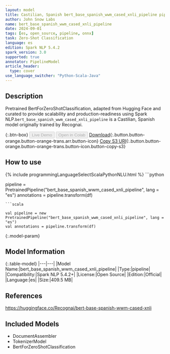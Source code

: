 ```yaml
---
layout: model
title: Castilian, Spanish bert_base_spanish_wwm_cased_xnli_pipeline pipeline BertForZeroShotClassification from Recognai
author: John Snow Labs
name: bert_base_spanish_wwm_cased_xnli_pipeline
date: 2024-09-01
tags: [es, open_source, pipeline, onnx]
task: Zero-Shot Classification
language: es
edition: Spark NLP 5.4.2
spark_version: 3.0
supported: true
annotator: PipelineModel
article_header:
  type: cover
use_language_switcher: "Python-Scala-Java"
---
```


## Description

Pretrained BertForZeroShotClassification, adapted from Hugging Face and curated to provide scalability and production-readiness using Spark NLP.`bert_base_spanish_wwm_cased_xnli_pipeline` is a Castilian, Spanish model originally trained by Recognai.

{:.btn-box}
<button class="button button-orange" disabled>Live Demo</button>
<button class="button button-orange" disabled>Open in Colab</button>
[Download](https://s3.amazonaws.com/auxdata.johnsnowlabs.com/public/models/bert_base_spanish_wwm_cased_xnli_pipeline_es_5.4.2_3.0_1725202552484.zip){:.button.button-orange.button-orange-trans.arr.button-icon}
[Copy S3 URI](s3://auxdata.johnsnowlabs.com/public/models/bert_base_spanish_wwm_cased_xnli_pipeline_es_5.4.2_3.0_1725202552484.zip){:.button.button-orange.button-orange-trans.button-icon.button-copy-s3}

## How to use



<div class="tabs-box" markdown="1">
{% include programmingLanguageSelectScalaPythonNLU.html %}
```python

pipeline = PretrainedPipeline("bert_base_spanish_wwm_cased_xnli_pipeline", lang = "es")
annotations =  pipeline.transform(df)   

```
```scala

val pipeline = new PretrainedPipeline("bert_base_spanish_wwm_cased_xnli_pipeline", lang = "es")
val annotations = pipeline.transform(df)

```
</div>

{:.model-param}
## Model Information

{:.table-model}
|---|---|
|Model Name:|bert_base_spanish_wwm_cased_xnli_pipeline|
|Type:|pipeline|
|Compatibility:|Spark NLP 5.4.2+|
|License:|Open Source|
|Edition:|Official|
|Language:|es|
|Size:|409.5 MB|

## References

https://huggingface.co/Recognai/bert-base-spanish-wwm-cased-xnli

## Included Models

- DocumentAssembler
- TokenizerModel
- BertForZeroShotClassification